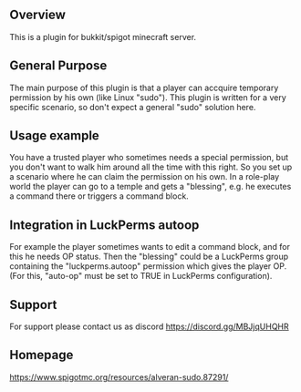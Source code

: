 ## Overview
This is a plugin for bukkit/spigot minecraft server.

## General Purpose
The main purpose of this plugin is that a player can accquire temporary permission by his own (like Linux "sudo").
This plugin is written for a very specific scenario, so don't expect a general "sudo" solution here.

## Usage example
You have a trusted player who sometimes needs a special permission, but you don't want to walk him around all the time with this right.
So you set up a scenario where he can claim the permission on his own.
In a role-play world the player can go to a temple and gets a "blessing", e.g. he executes a command there or triggers a command block.

## Integration in LuckPerms autoop
For example the player sometimes wants to edit a command block, and for this he needs OP status.
Then the "blessing" could be a LuckPerms group containing the "luckperms.autoop" permission which gives the player OP.
(For this, "auto-op" must be set to TRUE in LuckPerms configuration).

## Support
For support please contact us as discord
  https://discord.gg/MBJjqUHQHR

## Homepage
https://www.spigotmc.org/resources/alveran-sudo.87291/
